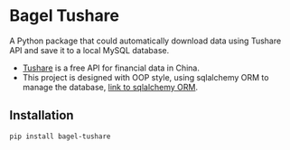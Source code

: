 # Bagel Tushare

A Python package that could automatically download data using Tushare API and save it to a local MySQL database. 

- [Tushare](https://tushare.pro/) is a free API for financial data in China.
- This project is designed with OOP style, using sqlalchemy ORM to manage the database, [link to sqlalchemy ORM](https://docs.sqlalchemy.org/en/20/orm/).

## Installation

```bash
pip install bagel-tushare
```

